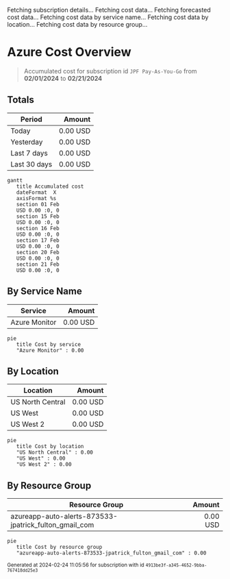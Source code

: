 Fetching subscription details...
Fetching cost data...
Fetching forecasted cost data...
Fetching cost data by service name...
Fetching cost data by location...
Fetching cost data by resource group...
# Azure Cost Overview

> Accumulated cost for subscription id `JPF Pay-As-You-Go` from **02/01/2024** to **02/21/2024**

## Totals

|Period|Amount|
|---|---:|
|Today|0.00 USD|
|Yesterday|0.00 USD|
|Last 7 days|0.00 USD|
|Last 30 days|0.00 USD|

```mermaid
gantt
   title Accumulated cost
   dateFormat  X
   axisFormat %s
   section 01 Feb
   USD 0.00 :0, 0
   section 15 Feb
   USD 0.00 :0, 0
   section 16 Feb
   USD 0.00 :0, 0
   section 17 Feb
   USD 0.00 :0, 0
   section 20 Feb
   USD 0.00 :0, 0
   section 21 Feb
   USD 0.00 :0, 0
```

## By Service Name

|Service|Amount|
|---|---:|
|Azure Monitor|0.00 USD|

```mermaid
pie
   title Cost by service
   "Azure Monitor" : 0.00
```

## By Location

|Location|Amount|
|---|---:|
|US North Central|0.00 USD|
|US West|0.00 USD|
|US West 2|0.00 USD|

```mermaid
pie
   title Cost by location
   "US North Central" : 0.00
   "US West" : 0.00
   "US West 2" : 0.00
```

## By Resource Group

|Resource Group|Amount|
|---|---:|
|azureapp-auto-alerts-873533-jpatrick_fulton_gmail_com|0.00 USD|

```mermaid
pie
   title Cost by resource group
   "azureapp-auto-alerts-873533-jpatrick_fulton_gmail_com" : 0.00
```

<sup>Generated at 2024-02-24 11:05:56 for subscription with id `4913be3f-a345-4652-9bba-767418dd25e3`</sup>

